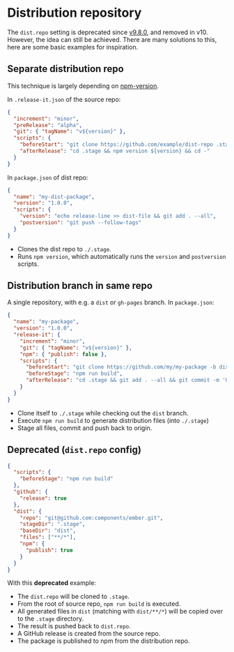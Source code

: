# Distribution repository

The `dist.repo` setting is deprecated since [v9.8.0](https://github.com/release-it/release-it/releases/tag/9.8.0), and
removed in v10. However, the idea can still be achieved. There are many solutions to this, here are some basic examples
for inspiration.

## Separate distribution repo

This technique is largely depending on [npm-version](https://docs.npmjs.com/cli/version.html).

In `.release-it.json` of the source repo:

```json
{
  "increment": "minor",
  "preRelease": "alpha",
  "git": { "tagName": "v${version}" },
  "scripts": {
    "beforeStart": "git clone https://github.com/example/dist-repo .stage",
    "afterRelease": "cd .stage && npm version ${version} && cd -"
  }
}
```

In `package.json` of dist repo:

```json
{
  "name": "my-dist-package",
  "version": "1.0.0",
  "scripts": {
    "version": "echo release-line >> dist-file && git add . --all",
    "postversion": "git push --follow-tags"
  }
}
```

- Clones the dist repo to `./.stage`.
- Runs `npm version`, which automatically runs the `version` and `postversion` scripts.

## Distribution branch in same repo

A single repository, with e.g. a `dist` or `gh-pages` branch. In `package.json`:

```json
{
  "name": "my-package",
  "version": "1.0.0",
  "release-it": {
    "increment": "minor",
    "git": { "tagName": "v${version}" },
    "npm": { "publish": false },
    "scripts": {
      "beforeStart": "git clone https://github.com/my/my-package -b dist .stage",
      "beforeStage": "npm run build",
      "afterRelease": "cd .stage && git add . --all && git commit -m 'Updated!' && git push && cd -"
    }
  }
}
```

- Clone itself to `./.stage` while checking out the `dist` branch.
- Execute `npm run build` to generate distribution files (into `./.stage`)
- Stage all files, commit and push back to origin.

## Deprecated (`dist.repo` config)

```json
{
  "scripts": {
    "beforeStage": "npm run build"
  },
  "github": {
    "release": true
  },
  "dist": {
    "repo": "git@github.com:components/ember.git",
    "stageDir": ".stage",
    "baseDir": "dist",
    "files": ["**/*"],
    "npm": {
      "publish": true
    }
  }
}
```

With this **deprecated** example:

- The `dist.repo` will be cloned to `.stage`.
- From the root of source repo, `npm run build` is executed.
- All generated files in `dist` (matching with `dist/**/*`) will be copied over to the `.stage` directory.
- The result is pushed back to `dist.repo`.
- A GitHub release is created from the source repo.
- The package is published to npm from the distribution repo.
